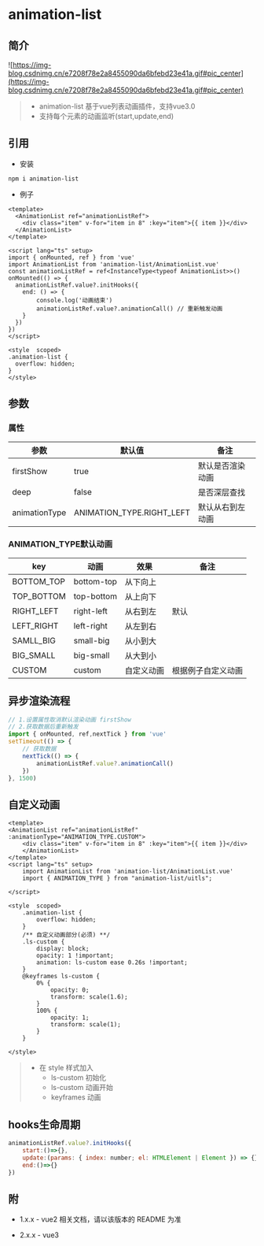 # animation-list

## 简介

![https://img-blog.csdnimg.cn/e7208f78e2a8455090da6bfebd23e41a.gif#pic_center](https://img-blog.csdnimg.cn/e7208f78e2a8455090da6bfebd23e41a.gif#pic_center)

> + animation-list 基于vue列表动画插件，支持vue3.0
> + 支持每个元素的动画监听(start,update,end)

## 引用

+ 安装

```shell
npm i animation-list
```

+ 例子

```vue
<template>
  <AnimationList ref="animationListRef">
    <div class="item" v-for="item in 8" :key="item">{{ item }}</div>
  </AnimationList>
</template>

<script lang="ts" setup>
import { onMounted, ref } from 'vue'
import AnimationList from 'animation-list/AnimationList.vue'
const animationListRef = ref<InstanceType<typeof AnimationList>>()
onMounted(() => {
  animationListRef.value?.initHooks({
    end: () => {
        console.log('动画结束')
        animationListRef.value?.animationCall() // 重新触发动画
    }
  })
})
</script>

<style  scoped>
.animation-list {
  overflow: hidden;
}
</style>

```

## 参数

### 属性

| 参数          | 默认值                    | 备注             |
| ------------- | ------------------------- | ---------------- |
| firstShow     | true                      | 默认是否渲染动画 |
| deep          | false                     | 是否深层查找     |
| animationType | ANIMATION_TYPE.RIGHT_LEFT | 默认从右到左动画 |



### ANIMATION_TYPE默认动画

| key        | 动画       | 效果       | 备注               |
| ---------- | ---------- | ---------- | ------------------ |
| BOTTOM_TOP | bottom-top | 从下向上   |                    |
| TOP_BOTTOM | top-bottom | 从上向下   |                    |
| RIGHT_LEFT | right-left | 从右到左   | 默认               |
| LEFT_RIGHT | left-right | 从左到右   |                    |
| SAMLL_BIG  | small-big  | 从小到大   |                    |
| BIG_SMALL  | big-small  | 从大到小   |                    |
| CUSTOM     | custom     | 自定义动画 | 根据例子自定义动画 |

## 异步渲染流程

```js
// 1.设置属性取消默认渲染动画 firstShow
// 2.获取数据后重新触发
import { onMounted, ref,nextTick } from 'vue'
setTimeout(() => {
    // 获取数据
    nextTick(() => {
        animationListRef.value?.animationCall()
    })
}, 1500)
```

## 自定义动画

```vue
<template>
<AnimationList ref="animationListRef" :animationType="ANIMATION_TYPE.CUSTOM">
    <div class="item" v-for="item in 8" :key="item">{{ item }}</div>
    </AnimationList>
</template>
<script lang="ts" setup>
    import AnimationList from 'animation-list/AnimationList.vue'
    import { ANIMATION_TYPE } from "animation-list/uitls";

</script>

<style  scoped>
    .animation-list {
        overflow: hidden;
    }
    /** 自定义动画部分(必须) **/
    .ls-custom {
        display: block;
        opacity: 1 !important;
        animation: ls-custom ease 0.26s !important;
    }
    @keyframes ls-custom {
        0% {
            opacity: 0;
            transform: scale(1.6);
        }
        100% {
            opacity: 1;
            transform: scale(1);
        }
    }

</style>
```

> + 在 style 样式加入
>   + ls-custom 初始化
>   + ls-custom 动画开始
>   + keyframes 动画

## hooks生命周期

```js
animationListRef.value?.initHooks({
    start:()=>{},
    update:(params: { index: number; el: HTMLElement | Element }) => {},
    end:()=>{}
})
```

## 附
+ 1.x.x  - vue2 相关文档，请以该版本的 README 为准

+ 2.x.x - vue3

  
